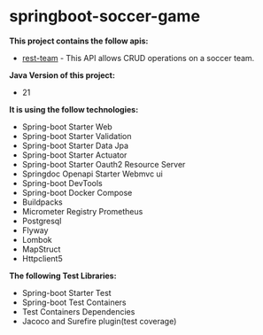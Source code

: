 # springboot-soccer-game

**This project contains the follow apis:**

- [rest-team](https://github.com/bantunes82/springboot-soccer-game/tree/main/rest-team) - This API allows CRUD operations on a soccer team.

**Java Version of this project:**
- 21

**It is using the follow technologies:**
- Spring-boot Starter Web
- Spring-boot Starter Validation
- Spring-boot Starter Data Jpa
- Spring-boot Starter Actuator
- Spring-boot Starter Oauth2 Resource Server
- Springdoc Openapi Starter Webmvc ui
- Spring-boot DevTools
- Spring-boot Docker Compose
- Buildpacks
- Micrometer Registry Prometheus
- Postgresql
- Flyway
- Lombok
- MapStruct
- Httpclient5

**The following Test Libraries:**
- Spring-boot Starter Test
- Spring-boot Test Containers
- Test Containers Dependencies
- Jacoco and Surefire plugin(test coverage)


